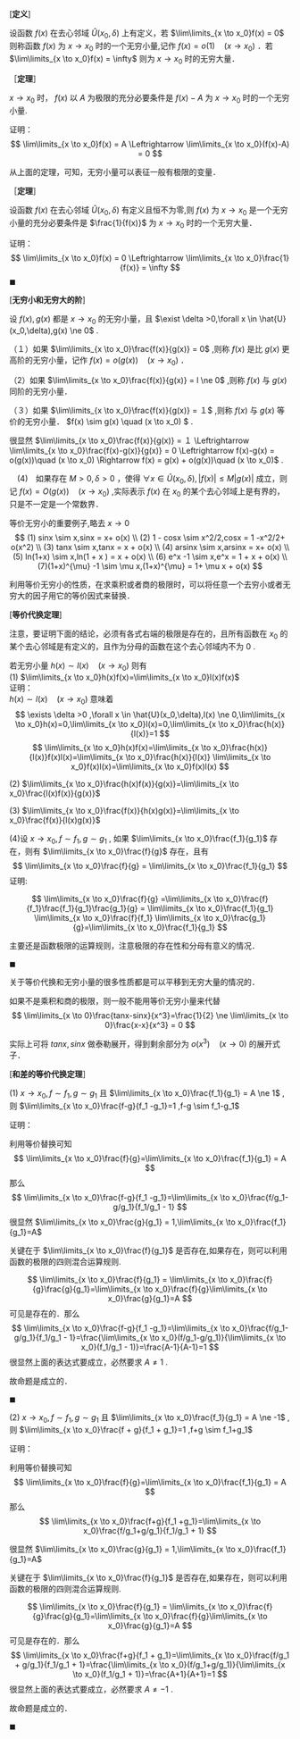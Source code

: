 [**定义**]

设函数 $f(x)$  在去心邻域 $\hat{U}(x_0,\delta)$ 上有定义，若 $\lim\limits_{x \to x_0}f(x) = 0$ 则称函数 $f(x)$ 为 $x \to x_0$ 时的一个无穷小量,记作 $f(x) = o(1) \quad  (x \to x_0)$ ．若 $\lim\limits_{x \to x_0}f(x) = \infty$ 则为 $x \to x_0$ 时的无穷大量．


［**定理**］

 $x \to x_0$ 时， $f(x)$ 以 $A$ 为极限的充分必要条件是 $f(x)-A$ 为 $x \to x_0$ 时的一个无穷小量.

证明：
$$
\lim\limits_{x \to x_0}f(x) = A \Leftrightarrow \lim\limits_{x \to x_0}(f(x)-A) = 0
$$

从上面的定理，可知，无穷小量可以表征一般有极限的变量．

［**定理**］

设函数 $f(x)$ 在去心邻域 $\hat{U}(x_0,\delta)$ 有定义且恒不为零,则 $f(x)$ 为 $x \to x_0$ 是一个无穷小量的充分必要条件是 $\frac{1}{f(x)}$ 为 $x \to x_0$ 时的一个无穷大量．

证明：
$$
\lim\limits_{x \to x_0}f(x) = 0 \Leftrightarrow \lim\limits_{x \to x_0}\frac{1}{f(x)} = \infty 
$$
$\blacksquare$ 



[**无穷小和无穷大的阶**]

设 $f(x),g(x)$ 都是 $x \to x_0$ 的无穷小量，且 $\exist \delta >0,\forall x \in \hat{U}(x_0,\delta),g(x) \ne 0$ .

（１）如果 $\lim\limits_{x \to x_0}\frac{f(x)}{g(x)} = 0$ ,则称 $f(x)$ 是比 $g(x)$ 更高阶的无穷小量，记作 $f(x) = o(g(x)) \quad (x \to x_0)$ ．

（2）如果 $\lim\limits_{x \to x_0}\frac{f(x)}{g(x)} = l \ne 0$ ,则称 $f(x)$ 与 $g(x)$ 同阶的无穷小量．

（３）如果 $\lim\limits_{x \to x_0}\frac{f(x)}{g(x)} = １$ ,则称 $f(x)$ 与 $g(x)$ 等价的无穷小量． $f(x) \sim g(x) \quad (x \to x_0) $ .

很显然 $\lim\limits_{x \to x_0}\frac{f(x)}{g(x)} = １ \Leftrightarrow \lim\limits_{x \to x_0}\frac{f(x)-g(x)}{g(x)} = 0 \Leftrightarrow f(x)-g(x) = o(g(x))\quad (x \to x_0) \Rightarrow f(x) = g(x) + o(g(x))\quad (x \to x_0)$ .

　(4)　如果存在 $M >0,\delta >0$ ，使得 $\forall x \in \hat{U}(x_0,\delta),|f(x)| \le M|g(x)|$ 成立，则记 $f(x)=O(g(x)) \quad (x \to x_0)$ ,实际表示 $f(x)$ 在 $x_0$ 的某个去心邻域上是有界的，只是不一定是一个常数界．

等价无穷小的重要例子,略去 $x \to 0$ 
$$
(1) sinx \sim x,sinx = x+ o(x) \\ 
(2) 1 - cosx \sim x^2/2,cosx = 1 -x^2/2+ o(x^2) \\ 
(3) tanx \sim x,tanx = x + o(x) \\
(4) arsinx \sim x,arsinx = x+ o(x) \\
(5) ln(1+x) \sim x,ln(1 + x ) = x + o(x) \\
(6) e^x -1 \sim x,e^x = 1 + x + o(x) \\
(7)(1+x)^{\mu} -1 \sim \mu x,(1+x)^{\mu} = 1+ \mu x + o(x)
$$

利用等价无穷小的性质，在求乘积或者商的极限时，可以将任意一个去穷小或者无穷大的因子用它的等价因式来替换．

[**等价代换定理**]

注意，要证明下面的结论，必须有各式右端的极限是存在的，且所有函数在 $x_0$ 的某个去心邻域是有定义的，且作为分母的函数在这个去心邻域内不为 $0$ .

若无穷小量 $h(x) \sim l(x) \quad (x \to x_0)$ 则有  
(1) $\lim\limits_{x \to x_0}h(x)f(x)=\lim\limits_{x \to x_0}l(x)f(x)$   
证明：  
 $h(x) \sim l(x) \quad (x \to x_0)$ 意味着
$$
\exists \delta >0 ,\forall x \in \hat{U}(x_0,\delta),l(x) \ne 0,\lim\limits_{x \to x_0}h(x)=0,\lim\limits_{x \to x_0}l(x)=0,\lim\limits_{x \to x_0}\frac{h(x)}{l(x)}=1
$$
$$
\lim\limits_{x \to x_0}h(x)f(x)=\lim\limits_{x \to x_0}\frac{h(x)}{l(x)}f(x)l(x)=\lim\limits_{x \to x_0}\frac{h(x)}{l(x)} \lim\limits_{x \to x_0}f(x)l(x)=\lim\limits_{x \to x_0}f(x)l(x)
$$

(2) $\lim\limits_{x \to x_0}\frac{h(x)f(x)}{g(x)}=\lim\limits_{x \to x_0}\frac{l(x)f(x)}{g(x)}$   

(3) $\lim\limits_{x \to x_0}\frac{f(x)}{h(x)g(x)}=\lim\limits_{x \to x_0}\frac{f(x)}{l(x)g(x)}$   


(4)设 $x \to x_0 ,f \sim f_1,g \sim g_1$ , 如果 $\lim\limits_{x \to x_0}\frac{f_1}{g_1}$ 存在，则有 $\lim\limits_{x \to x_0}\frac{f}{g}$ 存在，且有
$$
\lim\limits_{x \to x_0}\frac{f}{g} = \lim\limits_{x \to x_0}\frac{f_1}{g_1}
$$
证明:

$$
\lim\limits_{x \to x_0}\frac{f}{g} =\lim\limits_{x \to x_0}\frac{f}{f_1}\frac{f_1}{g_1}\frac{g_1}{g} =  \lim\limits_{x \to x_0}\frac{f_1}{g_1} \lim\limits_{x \to x_0}\frac{f}{f_1} \lim\limits_{x \to x_0}\frac{g_1}{g}=\lim\limits_{x \to x_0}\frac{f_1}{g_1}
$$

主要还是函数极限的运算规则，注意极限的存在性和分母有意义的情况．

 $\blacksquare$ 

关于等价代换和无穷小量的很多性质都是可以平移到无穷大量的情况的．

如果不是乘积和商的极限，则一般不能用等价无穷小量来代替
$$
\lim\limits_{x \to 0}\frac{tanx-sinx}{x^3}=\frac{1}{2} \ne \lim\limits_{x \to 0}\frac{x-x}{x^3} = 0
$$

实际上可将 $tanx,sinx$ 做泰勒展开，得到剩余部分为 $o(x^3) \quad (x \to 0)$ 的展开式子．


[**和差的等价代换定理**］

(1)
 $x \to x_0,f \sim f_1,g \sim g_1$ 且 $\lim\limits_{x \to x_0}\frac{f_1}{g_1} = A \ne 1$ ,则 $\lim\limits_{x \to x_0}\frac{f-g}{f_1 -g_1}=1 ,f-g \sim f_1-g_1$ 

证明：

利用等价替换可知
$$
\lim\limits_{x \to x_0}\frac{f}{g}=\lim\limits_{x \to x_0}\frac{f_1}{g_1} = A
$$
那么
$$
\lim\limits_{x \to x_0}\frac{f-g}{f_1 -g_1}=\lim\limits_{x \to x_0}\frac{f/g_1-g/g_1}{f_1/g_1 - 1}
$$
很显然 $\lim\limits_{x \to x_0}\frac{g}{g_1} = 1,\lim\limits_{x \to x_0}\frac{f_1}{g_1}=A$ 

关键在于 $\lim\limits_{x \to x_0}\frac{f}{g_1}$ 是否存在,如果存在，则可以利用函数的极限的四则混合运算规则.

$$
\lim\limits_{x \to x_0}\frac{f}{g_1} = \lim\limits_{x \to x_0}\frac{f}{g}\frac{g}{g_1}=\lim\limits_{x \to x_0}\frac{f}{g}\lim\limits_{x \to x_0}\frac{g}{g_1}=A
$$
可见是存在的．那么
$$
\lim\limits_{x \to x_0}\frac{f-g}{f_1 -g_1}=\lim\limits_{x \to x_0}\frac{f/g_1-g/g_1}{f_1/g_1 - 1}=\frac{\lim\limits_{x \to x_0}(f/g_1-g/g_1)}{\lim\limits_{x \to x_0}(f_1/g_1 - 1)}=\frac{A-1}{A-1}=1
$$
很显然上面的表达式要成立，必然要求 $A \ne 1$ .

故命题是成立的．

 $\blacksquare$ 


(2)
 $x \to x_0,f \sim f_1,g \sim g_1$ 且 $\lim\limits_{x \to x_0}\frac{f_1}{g_1} = A \ne -1$ ,则 $\lim\limits_{x \to x_0}\frac{f + g}{f_1 + g_1}=1 ,f+g \sim f_1+g_1$ 

证明：

利用等价替换可知
$$
\lim\limits_{x \to x_0}\frac{f}{g}=\lim\limits_{x \to x_0}\frac{f_1}{g_1} = A
$$
那么
$$
\lim\limits_{x \to x_0}\frac{f+g}{f_1 +g_1}=\lim\limits_{x \to x_0}\frac{f/g_1+g/g_1}{f_1/g_1 + 1}
$$

很显然 $\lim\limits_{x \to x_0}\frac{g}{g_1} = 1,\lim\limits_{x \to x_0}\frac{f_1}{g_1}=A$ 

关键在于 $\lim\limits_{x \to x_0}\frac{f}{g_1}$ 是否存在,如果存在，则可以利用函数的极限的四则混合运算规则.

$$
\lim\limits_{x \to x_0}\frac{f}{g_1} = \lim\limits_{x \to x_0}\frac{f}{g}\frac{g}{g_1}=\lim\limits_{x \to x_0}\frac{f}{g}\lim\limits_{x \to x_0}\frac{g}{g_1}=A
$$
可见是存在的．那么
$$
\lim\limits_{x \to x_0}\frac{f+g}{f_1 + g_1}=\lim\limits_{x \to x_0}\frac{f/g_1 + g/g_1}{f_1/g_1 + 1}=\frac{\lim\limits_{x \to x_0}(f/g_1+g/g_1)}{\lim\limits_{x \to x_0}(f_1/g_1 + 1)}=\frac{A+1}{A+1}=1
$$
很显然上面的表达式要成立，必然要求 $A \ne -1$ .

故命题是成立的．

$\blacksquare$ 
